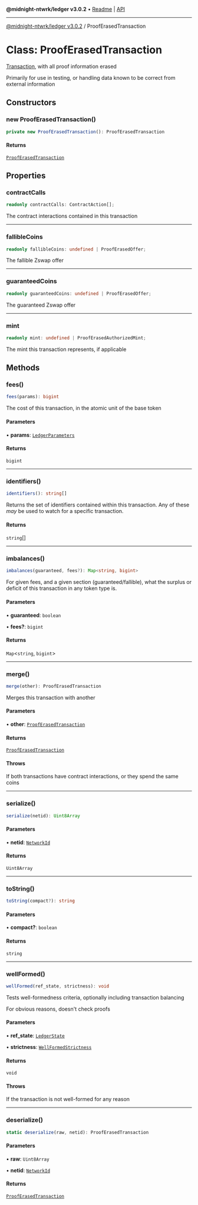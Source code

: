 **@midnight-ntwrk/ledger v3.0.2** • [Readme](../README.md) \| [API](../globals.md)

***

[@midnight-ntwrk/ledger v3.0.2](../README.md) / ProofErasedTransaction

# Class: ProofErasedTransaction

[Transaction](Transaction.md), with all proof information erased

Primarily for use in testing, or handling data known to be correct from
external information

## Constructors

### new ProofErasedTransaction()

```ts
private new ProofErasedTransaction(): ProofErasedTransaction
```

#### Returns

[`ProofErasedTransaction`](ProofErasedTransaction.md)

## Properties

### contractCalls

```ts
readonly contractCalls: ContractAction[];
```

The contract interactions contained in this transaction

***

### fallibleCoins

```ts
readonly fallibleCoins: undefined | ProofErasedOffer;
```

The fallible Zswap offer

***

### guaranteedCoins

```ts
readonly guaranteedCoins: undefined | ProofErasedOffer;
```

The guaranteed Zswap offer

***

### mint

```ts
readonly mint: undefined | ProofErasedAuthorizedMint;
```

The mint this transaction represents, if applicable

## Methods

### fees()

```ts
fees(params): bigint
```

The cost of this transaction, in the atomic unit of the base token

#### Parameters

• **params**: [`LedgerParameters`](LedgerParameters.md)

#### Returns

`bigint`

***

### identifiers()

```ts
identifiers(): string[]
```

Returns the set of identifiers contained within this transaction. Any of
these *may* be used to watch for a specific transaction.

#### Returns

`string`[]

***

### imbalances()

```ts
imbalances(guaranteed, fees?): Map<string, bigint>
```

For given fees, and a given section (guaranteed/fallible), what the
surplus or deficit of this transaction in any token type is.

#### Parameters

• **guaranteed**: `boolean`

• **fees?**: `bigint`

#### Returns

`Map`\<`string`, `bigint`\>

***

### merge()

```ts
merge(other): ProofErasedTransaction
```

Merges this transaction with another

#### Parameters

• **other**: [`ProofErasedTransaction`](ProofErasedTransaction.md)

#### Returns

[`ProofErasedTransaction`](ProofErasedTransaction.md)

#### Throws

If both transactions have contract interactions, or they spend the
same coins

***

### serialize()

```ts
serialize(netid): Uint8Array
```

#### Parameters

• **netid**: [`NetworkId`](../enumerations/NetworkId.md)

#### Returns

`Uint8Array`

***

### toString()

```ts
toString(compact?): string
```

#### Parameters

• **compact?**: `boolean`

#### Returns

`string`

***

### wellFormed()

```ts
wellFormed(ref_state, strictness): void
```

Tests well-formedness criteria, optionally including transaction balancing

For obvious reasons, doesn't check proofs

#### Parameters

• **ref\_state**: [`LedgerState`](LedgerState.md)

• **strictness**: [`WellFormedStrictness`](WellFormedStrictness.md)

#### Returns

`void`

#### Throws

If the transaction is not well-formed for any reason

***

### deserialize()

```ts
static deserialize(raw, netid): ProofErasedTransaction
```

#### Parameters

• **raw**: `Uint8Array`

• **netid**: [`NetworkId`](../enumerations/NetworkId.md)

#### Returns

[`ProofErasedTransaction`](ProofErasedTransaction.md)
